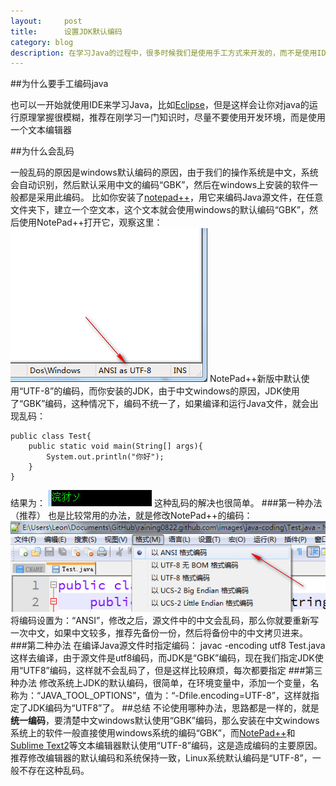 ```yaml
---
layout:     post
title:      设置JDK默认编码
category: blog
description: 在学习Java的过程中，很多时候我们是使用手工方式来开发的，而不是使用IDE，在windows上使用javac口令编码java源文件和使用java运行字节码文件，有时候会出现乱码问题。
---
```


##为什么要手工编码java

也可以一开始就使用IDE来学习Java，比如[Eclipse][]，但是这样会让你对java的运行原理掌握很模糊，推荐在刚学习一门知识时，尽量不要使用开发环境，而是使用一个文本编辑器

##为什么会乱码

一般乱码的原因是windows默认编码的原因，由于我们的操作系统是中文，系统会自动识别，然后默认采用中文的编码“GBK”，然后在windows上安装的软件一般都是采用此编码。
比如你安装了[notepad++][]，用它来编码Java源文件，在任意文件夹下，建立一个空文本，这个文本就会使用windows的默认编码“GBK”，然后使用NotePad++打开它，观察这里：
![](/images/java-coding/2013-09-23_115411.jpg)
NotePad++新版中默认使用“UTF-8”的编码，而你安装的JDK，由于中文windows的原因，JDK使用了“GBK”编码，这种情况下，编码不统一了，如果编译和运行Java文件，就会出现乱码：

    public class Test{
	    public static void main(String[] args){
		    System.out.println("你好");
	    }
	}
结果为：
![](/images/java-coding/2013-09-23_113846.jpg)
这种乱码的解决也很简单。
###第一种办法（推荐）
也是比较常用的办法，就是修改NotePad++的编码：
![](/images/java-coding/2013-09-23_114039.jpg)
将编码设置为：“ANSI”，修改之后，源文件中的中文会乱码，那么你就要重新写一次中文，如果中文较多，推荐先备份一份，然后将备份中的中文拷贝进来。
###第二种办法
在编译Java源文件时指定编码：
	javac -encoding utf8 Test.java
这样去编译，由于源文件是utf8编码，而JDK是“GBK”编码，现在我们指定JDK使用“UTF8”编码，这样就不会乱码了，但是这样比较麻烦，每次都要指定
###第三种办法
修改系统上JDK的默认编码，很简单，在环境变量中，添加一个变量，名称为：“JAVA_TOOL_OPTIONS”，值为：“-Dfile.encoding=UTF-8”，这样就指定了JDK编码为“UTF8”了。
##总结
不论使用哪种办法，思路都是一样的，就是**统一编码**，要清楚中文windows默认使用“GBK”编码，那么安装在中文windows系统上的软件一般直接使用windows系统的编码“GBK”，而[NotePad++][]和[Sublime Text2][]等文本编辑器默认使用“UTF-8”编码，这是造成编码的主要原因。推荐修改编辑器的默认编码和系统保持一致，Linux系统默认编码是“UTF-8”，一般不存在这种乱码。


[Eclipse]: http://www.eclipse.org/downloads/
[NotePad++]: http://notepad-plus-plus.org/
[Sublime Text2]: http://www.sublimetext.com/2